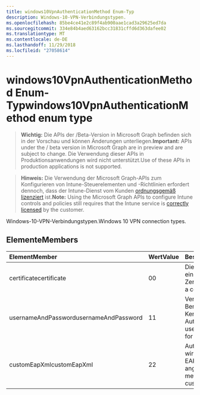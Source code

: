 ```yaml
---
title: windows10VpnAuthenticationMethod Enum-Typ
description: Windows-10-VPN-Verbindungstypen.
ms.openlocfilehash: 85be4ce41e2c89f4ab900aae1cad3a29625ed7da
ms.sourcegitcommit: 334e84b4aed63162bcc31831cffd6d363dafee02
ms.translationtype: MT
ms.contentlocale: de-DE
ms.lasthandoff: 11/29/2018
ms.locfileid: "27058614"
---
```

# <a name="windows10vpnauthenticationmethod-enum-type"></a><span data-ttu-id="3f1ab-103">windows10VpnAuthenticationMethod Enum-Typ</span><span class="sxs-lookup"><span data-stu-id="3f1ab-103">windows10VpnAuthenticationMethod enum type</span></span>

> <span data-ttu-id="3f1ab-104">**Wichtig:** Die APIs der /Beta-Version in Microsoft Graph befinden sich in der Vorschau und können Änderungen unterliegen.</span><span class="sxs-lookup"><span data-stu-id="3f1ab-104">**Important:** APIs under the / beta version in Microsoft Graph are in preview and are subject to change.</span></span> <span data-ttu-id="3f1ab-105">Die Verwendung dieser APIs in Produktionsanwendungen wird nicht unterstützt.</span><span class="sxs-lookup"><span data-stu-id="3f1ab-105">Use of these APIs in production applications is not supported.</span></span>

> <span data-ttu-id="3f1ab-106">**Hinweis:** Die Verwendung der Microsoft Graph-APIs zum Konfigurieren von Intune-Steuerelementen und -Richtlinien erfordert dennoch, dass der Intune-Dienst vom Kunden [ordnungsgemäß lizenziert](https://go.microsoft.com/fwlink/?linkid=839381) ist.</span><span class="sxs-lookup"><span data-stu-id="3f1ab-106">**Note:** Using the Microsoft Graph APIs to configure Intune controls and policies still requires that the Intune service is [correctly licensed](https://go.microsoft.com/fwlink/?linkid=839381) by the customer.</span></span>

<span data-ttu-id="3f1ab-107">Windows-10-VPN-Verbindungstypen.</span><span class="sxs-lookup"><span data-stu-id="3f1ab-107">Windows 10 VPN connection types.</span></span>
## <a name="members"></a><span data-ttu-id="3f1ab-108">Elemente</span><span class="sxs-lookup"><span data-stu-id="3f1ab-108">Members</span></span>
|<span data-ttu-id="3f1ab-109">Element</span><span class="sxs-lookup"><span data-stu-id="3f1ab-109">Member</span></span>|<span data-ttu-id="3f1ab-110">Wert</span><span class="sxs-lookup"><span data-stu-id="3f1ab-110">Value</span></span>|<span data-ttu-id="3f1ab-111">Beschreibung</span><span class="sxs-lookup"><span data-stu-id="3f1ab-111">Description</span></span>|
|:---|:---|:---|
|<span data-ttu-id="3f1ab-112">certificate</span><span class="sxs-lookup"><span data-stu-id="3f1ab-112">certificate</span></span>|<span data-ttu-id="3f1ab-113">0</span><span class="sxs-lookup"><span data-stu-id="3f1ab-113">0</span></span>|<span data-ttu-id="3f1ab-114">Die Authentifizierung mit einem Zertifikat.</span><span class="sxs-lookup"><span data-stu-id="3f1ab-114">Authenticate with a certificate.</span></span>|
|<span data-ttu-id="3f1ab-115">usernameAndPassword</span><span class="sxs-lookup"><span data-stu-id="3f1ab-115">usernameAndPassword</span></span>|<span data-ttu-id="3f1ab-116">1</span><span class="sxs-lookup"><span data-stu-id="3f1ab-116">1</span></span>|<span data-ttu-id="3f1ab-117">Verwenden Sie Benutzername und Kennwort für die Authentifizierung.</span><span class="sxs-lookup"><span data-stu-id="3f1ab-117">Use username and password for authentication.</span></span>|
|<span data-ttu-id="3f1ab-118">customEapXml</span><span class="sxs-lookup"><span data-stu-id="3f1ab-118">customEapXml</span></span>|<span data-ttu-id="3f1ab-119">2</span><span class="sxs-lookup"><span data-stu-id="3f1ab-119">2</span></span>|<span data-ttu-id="3f1ab-120">Authentifizierungsmethode wird in benutzerdefinierten EAP XML angegeben.</span><span class="sxs-lookup"><span data-stu-id="3f1ab-120">Authentication method is specified in custom EAP XML.</span></span>|





